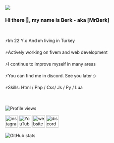 
![](https://media.giphy.com/media/H20uwbrYcIh0FUQSnP/giphy.gif)
 
### Hi there 👋, my name is Berk - aka [MrBerk]

<br>

⚡Im 22 Y.o And ım living in Turkey 

⚡Actively working on fivem and web development

⚡I continue to improve myself in many areas

⚡You can find me in discord. See you later :)

⚡Skills: Html / Php / Css/ Js / Py / Lua

<br>

![Profile views](https://gpvc.arturio.dev/MrBerkk)



[<img src='https://cdn4.iconfinder.com/data/icons/social-media-2210/24/Instagram-512.png' alt='instagram' height='40'>](https://www.instagram.com/mb_development0/)  [<img src='https://iconarchive.com/download/i98467/dakirby309/simply-styled/YouTube.ico' alt='YouTube' height='40'>](https://www.youtube.com/channel/UCuPeoRzSDcFTEedkCXBQnGA)  [<img src='https://emojipedia-us.s3.amazonaws.com/source/skype/289/globe-with-meridians_1f310.png' alt='website' height='40'>](https://mrberk.com) 
[<img src='https://www.freepnglogos.com/uploads/discord-logo-png/discord-logo-logodownload-download-logotipos-1.png' alt='discord' height='40'>](https://discord.gg/AwcXmGNyZ5)  

![GitHub stats](https://github-readme-stats.vercel.app/api?username=MrBerkk&show_icons=true) 

  
